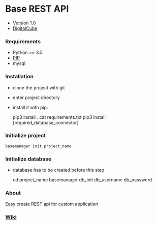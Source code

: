 # **Base REST API**

* Version 1.0
* [DigitalCube](http://digitalcube.rs/)

### Requirements

* Python >= 3.5
* [PIP](https://bootstrap.pypa.io/get-pip.py)
* mysql

### Installation

* clone the project with git
* enter project directory
* install it with pip:


    pip3 install .
    cat requirements.txt
    pip3 install [required_database_connector]
    
### Initialize project


    basemanager init project_name


### Initialize database


* database has to be created before this step


    cd project_name
    basemanager db_init db_username db_password

### About

Easy create REST api for custom application

### [Wiki](https://github.com/digital-cube/BASE/wiki)

